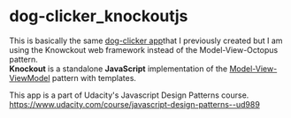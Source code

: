 # dog-clicker_knockoutjs

This is basically the same [dog-clicker app](https://github.com/michaelbretagne/dog_clicker)that I previously created but I am using the Knowckout web framework instead of the Model-View-Octopus pattern.<br>
**Knockout** is a standalone **JavaScript** implementation of the [Model-View-ViewModel](https://github.com/michaelbretagne/dog_clicker) pattern with templates.

This app is a part of Udacity's Javascript Design Patterns course. 
https://www.udacity.com/course/javascript-design-patterns--ud989